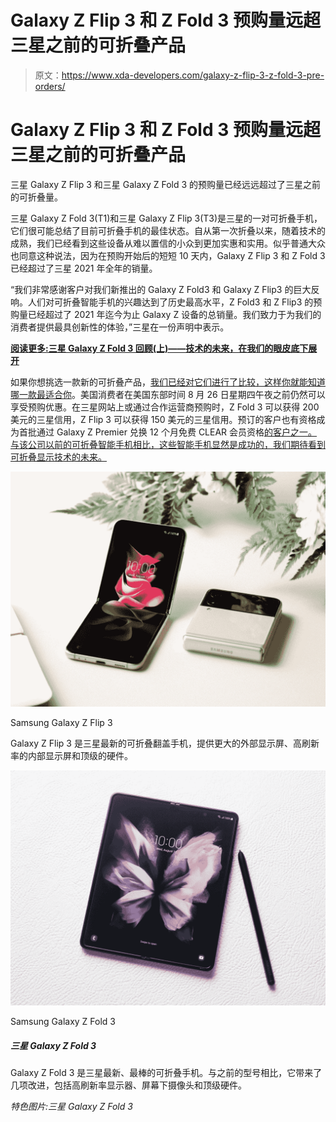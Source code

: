# Galaxy Z Flip 3 和 Z Fold 3 预购量远超三星之前的可折叠产品

> 原文：<https://www.xda-developers.com/galaxy-z-flip-3-z-fold-3-pre-orders/>

# Galaxy Z Flip 3 和 Z Fold 3 预购量远超三星之前的可折叠产品

三星 Galaxy Z Flip 3 和三星 Galaxy Z Fold 3 的预购量已经远远超过了三星之前的可折叠量。

三星 Galaxy Z Fold 3(T1)和三星 Galaxy Z Flip 3(T3)是三星的一对可折叠手机，它们很可能总结了目前可折叠手机的最佳状态。自从第一次折叠以来，随着技术的成熟，我们已经看到这些设备从难以置信的小众到更加实惠和实用。似乎普通大众也同意这种说法，因为在预购开始后的短短 10 天内，Galaxy Z Flip 3 和 Z Fold 3 已经超过了三星 2021 年全年的销量。

“我们非常感谢客户对我们新推出的 Galaxy Z Fold3 和 Galaxy Z Flip3 的巨大反响。人们对可折叠智能手机的兴趣达到了历史最高水平，Z Fold3 和 Z Flip3 的预购量已经超过了 2021 年迄今为止 Galaxy Z 设备的总销量。我们致力于为我们的消费者提供最具创新性的体验，”三星在一份声明中表示。

**[阅读更多:三星 Galaxy Z Fold 3 回顾(上)——技术的未来，在我们的眼皮底下展开](https://www.xda-developers.com/samsung-galaxy-z-fold-3-review/)**

如果你想挑选一款新的可折叠产品，[我们已经对它们进行了比较，这样你就能知道哪一款最适合你](https://www.xda-developers.com/samsung-galaxy-z-fold-3-vs-galaxy-z-flip-3/)。美国消费者在美国东部时间 8 月 26 日星期四午夜之前仍然可以享受预购优惠。在三星网站上或通过合作运营商预购时，Z Fold 3 可以获得 200 美元的三星信用，Z Flip 3 可以获得 150 美元的三星信用。预订的客户也有资格成为首批通过 Galaxy Z Premier 兑换 12 个月免费 CLEAR 会员资格[的客户之一。与该公司以前的可折叠智能手机相比，这些智能手机显然是成功的，我们期待看到可折叠显示技术的未来。](https://shop-links.co/1749936797141864694?u1=ac6f4ceb-171c-4917-b6d0-bf6cefb4d6c4)

 <picture>![The Galaxy Z Flip 3 is Samsung's latest clamshell foldable that offers a bigger outer display, high refresh rate inner display, and top-of-the-line hardware.](img/d038a73ed70e45167d5e865250fee36d.png)</picture> 

Samsung Galaxy Z Flip 3

Galaxy Z Flip 3 是三星最新的可折叠翻盖手机，提供更大的外部显示屏、高刷新率的内部显示屏和顶级的硬件。

 <picture>![The Galaxy Z Fold 3 may be a year old, but it's still very capable, and right now on Amazon, it can be had for below $1,000, making it quite a good deal. ](img/be980991d336ee214d081964c43bd3f2.png)</picture> 

Samsung Galaxy Z Fold 3

##### 三星 Galaxy Z Fold 3

Galaxy Z Fold 3 是三星最新、最棒的可折叠手机。与之前的型号相比，它带来了几项改进，包括高刷新率显示器、屏幕下摄像头和顶级硬件。

*特色图片:三星 Galaxy Z Fold 3*